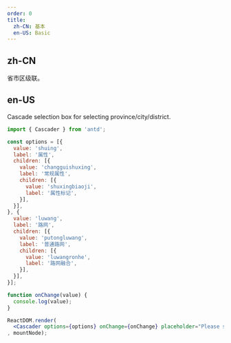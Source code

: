 ```yaml
---
order: 0
title:
  zh-CN: 基本
  en-US: Basic
---
```


## zh-CN

省市区级联。

## en-US

Cascade selection box for selecting province/city/district.

````jsx
import { Cascader } from 'antd';

const options = [{
  value: 'shuing',
  label: '属性',
  children: [{
    value: 'changguishuxing',
    label: '常规属性',
    children: [{
      value: 'shuxingbiaoji',
      label: '属性标记',
    }],
  }],
}, {
  value: 'luwang',
  label: '路网',
  children: [{
    value: 'putongluwang',
    label: '普通路网',
    children: [{
      value: 'luwangronhe',
      label: '路网融合',
    }],
  }],
}];

function onChange(value) {
  console.log(value);
}

ReactDOM.render(
  <Cascader options={options} onChange={onChange} placeholder="Please select" />
, mountNode);
````
